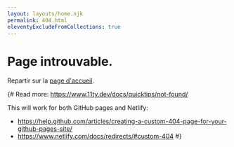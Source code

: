 ```yaml
---
layout: layouts/home.njk
permalink: 404.html
eleventyExcludeFromCollections: true
---
```


# Page introuvable.

Repartir sur la <a href="{{ '/' | url }}">page d'accueil</a>.

{#
Read more: https://www.11ty.dev/docs/quicktips/not-found/

This will work for both GitHub pages and Netlify:

* https://help.github.com/articles/creating-a-custom-404-page-for-your-github-pages-site/
* https://www.netlify.com/docs/redirects/#custom-404
#}
